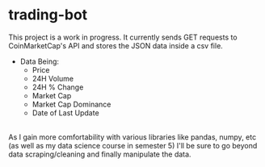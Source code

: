 # trading-bot

This project is a work in progress. It currently sends GET requests to CoinMarketCap's API and stores the JSON data inside a csv file.
  - Data Being:
    -   Price
    -   24H Volume
    -   24H % Change
    -   Market Cap
    -   Market Cap Dominance
    -   Date of Last Update
<br>
As I gain more comfortability with various libraries like pandas, numpy, etc (as well as my data science course in semester 5) I'll be sure to go beyond data scraping/cleaning and finally manipulate the data.
